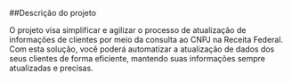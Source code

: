 ##Descrição do projeto

O projeto visa simplificar e agilizar o processo de atualização de informações de clientes por meio da consulta ao CNPJ na Receita Federal. Com esta solução, você poderá automatizar a atualização de dados dos seus clientes de forma eficiente, mantendo suas informações sempre atualizadas e precisas.
